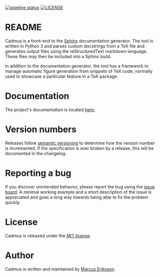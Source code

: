 [![pipeline status](https://gitlab.com/sthenic/cadmus/badges/master/pipeline.svg)](https://gitlab.com/sthenic/cadmus/commits/master)
[![LICENSE](https://img.shields.io/badge/license-MIT-blue.svg?style=flat-square)]()

# README

Cadmus is a front-end to the [Sphinx](http://www.sphinx-doc.org/en/stable/) documentation generator. The tool is written in Python 3 and parses custom docstrings from a TeX file and generates output files using the reStructuredText markdown language. These files may then be included into a Sphinx build.

In addition to the documentation generator, the tool has a framework to manage automatic figure generation from snippets of TeX code, normally used to showcase a particular feature in a TeX package.

# Documentation

The project's documentation is located [here](https://sthenic.gitlab.io/cadmus).

# Version numbers

Releases follow [semantic versioning](https://semver.org/) to determine how the version number is incremented. If the specification is ever broken by a release, this will be documented in the changelog.

# Reporting a bug

If you discover unintended behavior, please report the bug using the [issue board](https://gitlab.com/sthenic/cadmus/issues). A minimal working example and a short description of the issue is appreciated and goes a long way towards being able to fix the problem quickly.

# License

Cadmus is released under the [MIT license](https://opensource.org/licenses/MIT).

# Author

Cadmus is written and maintained by [Marcus Eriksson](mailto:marcus.jr.eriksson@gmail.com).
